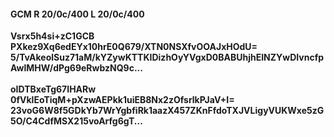 #### GCM R 20/0c/400 L 20/0c/400
**Vsrx5h4si+zC1GCB**<br/>**PXkez9Xq6edEYx10hrE0Q679/XTN0NSXfvOOAJxHOdU=**<br/>**5/TvAkeolSuz71aM/kYZywKTTKIDizhOyYVgxD0BABUhjhEINZYwDIvncfpAwlMHW/dPg69eRwbzNQ9c...**<br/><br/>
**oIDTBxeTg67IHARw**<br/>**0fVklEoTiqM+pXzwAEPkk1uiEB8Nx2zOfsrlkPJaV+I=**<br/>**23voG6W8f5GDkYb7WrYgbfiRk1aazX457ZKnFfdoTXJVLigyVUKWxe5zG5O/C4CdfMSX215voArfg6gT...**